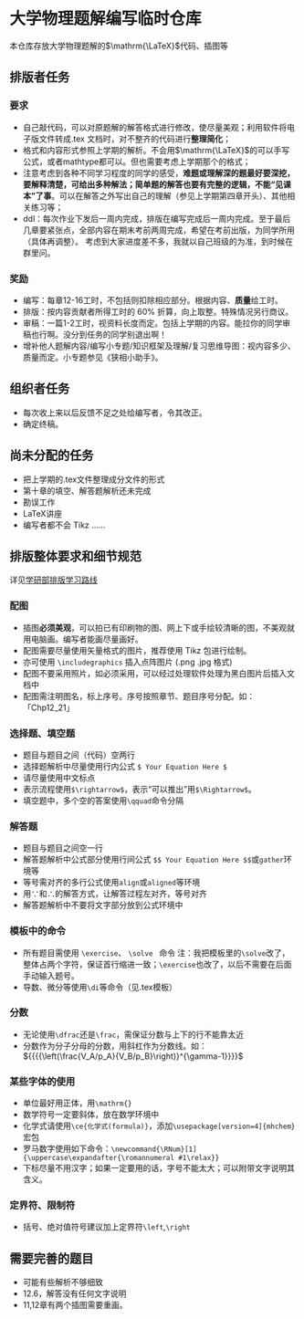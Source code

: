 # 大学物理题解编写临时仓库
本仓库存放大学物理题解的$\mathrm{\LaTeX}$代码、插图等

## 排版者任务

### 要求

- 自己敲代码，可以对原题解的解答格式进行修改，使尽量美观；利用软件将电子版文件转成.tex 文档时，对不整齐的代码进行**整理简化**；
- 格式和内容形式参照上学期的解析。不会用$\mathrm{\LaTeX}$的可以手写公式，或者mathtype都可以。但也需要考虑上学期那个的格式；
- 注意考虑到各种不同学习程度的同学的感受，**难题或理解深的题最好要深挖，要解释清楚，可给出多种解法；简单题的解答也要有完整的逻辑，不能“见课本”了事**。可以在解答之外写出自己的理解（参见上学期第四章开头）、其他相关练习等；
- ddl：每次作业下发后一周内完成，排版在编写完成后一周内完成。至于最后几章要紧张点，全部内容在期末考前两周完成，希望在考前出版，为同学所用（具体再调整）。
考虑到大家进度差不多，我就以自己班级的为准，到时候在群里问。

### 奖励

- 编写：每章12-16工时，不包括则扣除相应部分。根据内容、**质量**给工时。
- 排版：按内容贡献者所得工时的 60% 折算，向上取整。特殊情况另行商议。
- 审稿：一篇1-2工时，视资料长度而定。包括上学期的内容。能拉你的同学审稿也行啊。没分到任务的同学别退出啊！
- 增补他人题解内容/编写小专题/知识框架及理解/复习思维导图：视内容多少、质量而定。小专题参见《狭相小助手》。

## 组织者任务
- 每次收上来以后反馈不足之处给编写者，令其改正。
- 确定终稿。

## 尚未分配的任务
- 把上学期的.tex文件整理成分文件的形式
- 第十章的填空、解答题解析还未完成
- 勘误工作
- LaTeX讲座
- 编写者都不会 Tikz ……

## 排版整体要求和细节规范
详见[学研部排版学习路线](https://qyxf.site/technique/typeset)

### 配图

- 插图**必须美观**，可以拍已有印刷物的图、网上下或手绘较清晰的图，不美观就用电脑画。编写者能画尽量画好。
- 配图需要尽量使用矢量格式的图片，推荐使用 Tikz 包进行绘制。
- 亦可使用 `\includegraphics` 插入点阵图片 (.png .jpg 格式)
- 配图不要采用照片，如必须采用，可以经过处理软件处理为黑白图片后插入文档中
- 配图需注明图名，标上序号。序号按照章节、题目序号分配。如：「Chp12_21」

### 选择题、填空题

- 题目与题目之间（代码）空两行
- 选择题解析中尽量使用行内公式 `$ Your Equation Here $`
- 请尽量使用中文标点
- 表示流程使用`$\rightarrow$`，表示“可以推出”用`$\Rightarrow$`。
- 填空题中，多个空的答案使用`\qquad`命令分隔

### 解答题

- 题目与题目之间空一行
- 解答题解析中公式部分使用行间公式 `$$ Your Equation Here $$`或`gather`环境等
- 等号需对齐的多行公式使用`align`或`aligned`等环境
- 用$\because$和$\therefore$的解答方式，让解答过程左对齐，等号对齐
- 解答题解析中不要将文字部分放到公式环境中

### 模板中的命令

- 所有题目需使用 `\exercise`、 `\solve ` 命令
注：我把模板里的`\solve`改了，整体占两个字符，保证首行缩进一致；`\exercise`也改了，以后不需要在后面手动输入题号。
- 导数、微分等使用`\di`等命令（见.tex模板）

### 分数

- 无论使用`\dfrac`还是`\frac`，需保证分数与上下的行不能靠太近
- 分数作为分子分母的分数，用斜杠作为分数线。如：${{{{\left(\frac{V_A/p_A}{V_B/p_B}\right)}^{\gamma-1}}}}$

### 某些字体的使用

- 单位最好用正体，用`\mathrm{}`
- 数学符号一定要斜体，放在数学环境中
- 化学式请使用`\ce{化学式(formula)}`，添加`\usepackage[version=4]{mhchem}`宏包
- 罗马数字使用如下命令：`\newcommand{\RNum}[1]{\uppercase\expandafter{\romannumeral #1\relax}}`
- 下标尽量不用汉字；如果一定要用的话，字号不能太大；可以附带文字说明其含义。

### 定界符、限制符
- 括号、绝对值符号建议加上定界符`\left`,`\right`

## 需要完善的题目

- 可能有些解析不够细致
- 12.6，解答没有任何文字说明
- 11,12章有两个插图需要重画。